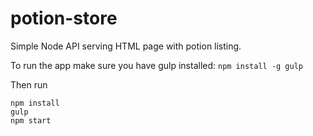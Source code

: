 # potion-store

Simple Node API serving HTML page with potion listing.

To run the app make sure you have gulp installed: ```npm install -g gulp```

Then run
```
npm install
gulp
npm start
```
